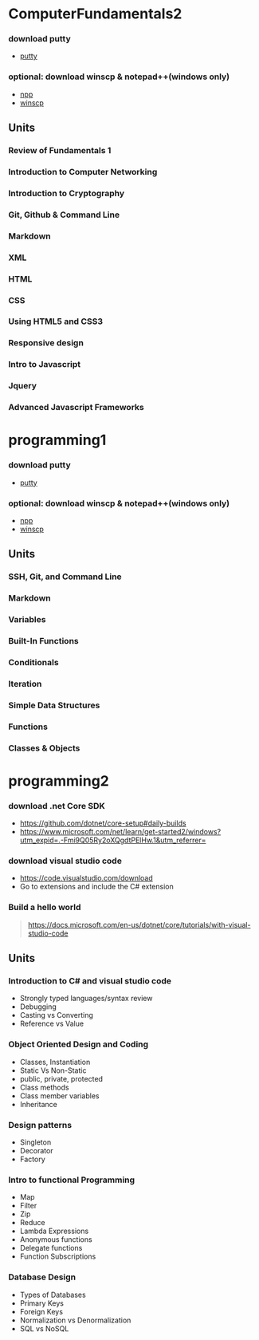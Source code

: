 

# ComputerFundamentals2
### download putty
- [putty](https://github.com/facedesk/facedesk.github.io/raw/master/putty.exe)

### optional: download winscp & notepad++(windows only)
- [npp](https://github.com/facedesk/facedesk.github.io/raw/master/npp.zip)
- [winscp](https://github.com/facedesk/facedesk.github.io/raw/master/WinSCP.exe)

## Units
### Review of Fundamentals 1
### Introduction to Computer Networking
### Introduction to Cryptography
### Git, Github & Command Line
### Markdown
### XML
### HTML
### CSS
### Using HTML5 and CSS3
### Responsive design
### Intro to Javascript
### Jquery
### Advanced Javascript Frameworks

# programming1
### download putty
- [putty](https://github.com/facedesk/facedesk.github.io/raw/master/putty.exe)

### optional: download winscp & notepad++(windows only)
- [npp](https://github.com/facedesk/facedesk.github.io/raw/master/npp.zip)
- [winscp](https://github.com/facedesk/facedesk.github.io/raw/master/WinSCP.exe)

## Units
### SSH, Git, and Command Line
### Markdown
### Variables
### Built-In Functions
### Conditionals
### Iteration
### Simple Data Structures
### Functions
### Classes & Objects


# programming2
### download .net Core SDK
- https://github.com/dotnet/core-setup#daily-builds
- https://www.microsoft.com/net/learn/get-started2/windows?utm_expid=.-Fmi9Q05Ry2oXQgdtPElHw.1&utm_referrer=


### download visual studio code
- https://code.visualstudio.com/download
- Go to extensions and include the C# extension

### Build a hello world
> https://docs.microsoft.com/en-us/dotnet/core/tutorials/with-visual-studio-code


## Units
### Introduction to C# and visual studio code
- Strongly typed languages/syntax review
- Debugging
- Casting vs Converting
- Reference vs Value
### Object Oriented Design and Coding
- Classes, Instantiation
- Static Vs Non-Static
- public, private, protected
- Class methods
- Class member variables
- Inheritance
### Design patterns
- Singleton
- Decorator
- Factory
### Intro to functional Programming
- Map
- Filter
- Zip
- Reduce
- Lambda Expressions
- Anonymous functions
- Delegate functions
- Function Subscriptions
### Database Design
- Types of Databases
- Primary Keys
- Foreign Keys
- Normalization vs Denormalization
- SQL vs NoSQL
